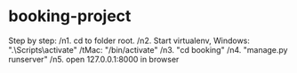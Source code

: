 # booking-project

Step by step:
/n1. cd to folder root.
/n2. Start virtualenv, 
  Windows: ".\Scripts\activate"
  /tMac: "/bin/activate"
/n3. "cd booking"
/n4. "manage.py runserver"
/n5. open 127.0.0.1:8000 in browser
